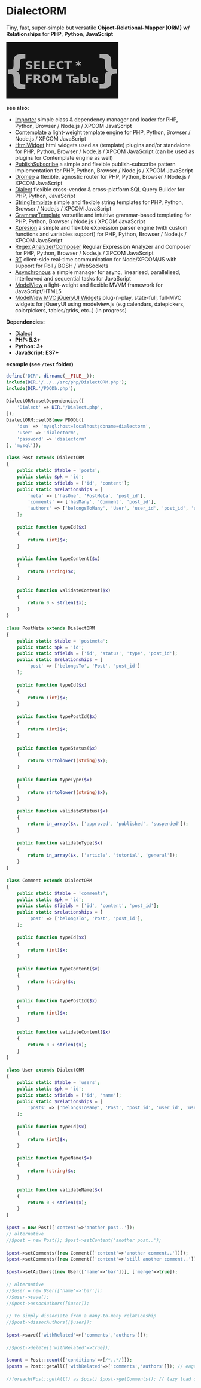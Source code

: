# DialectORM

Tiny, fast, super-simple but versatile **Object-Relational-Mapper (ORM)** **w/ Relationships** for **PHP**, **Python**, **JavaScript**


![DialectORM](/dialectorm.jpg)

**see also:**  

* [Importer](https://github.com/foo123/Importer) simple class &amp; dependency manager and loader for PHP, Python, Browser / Node.js / XPCOM JavaScript
* [Contemplate](https://github.com/foo123/Contemplate) a light-weight template engine for PHP, Python, Browser / Node.js / XPCOM JavaScript
* [HtmlWidget](https://github.com/foo123/HtmlWidget) html widgets used as (template) plugins and/or standalone for PHP, Python, Browser / Node.js / XPCOM JavaScript (can be used as plugins for Contemplate engine as well)
* [PublishSubscribe](https://github.com/foo123/PublishSubscribe) a simple and flexible publish-subscribe pattern implementation for PHP, Python, Browser / Node.js / XPCOM JavaScript
* [Dromeo](https://github.com/foo123/Dromeo) a flexible, agnostic router for PHP, Python, Browser / Node.js / XPCOM JavaScript
* [Dialect](https://github.com/foo123/Dialect) flexible cross-vendor &amp; cross-platform SQL Query Builder for PHP, Python, JavaScript
* [StringTemplate](https://github.com/foo123/StringTemplate) simple and flexible string templates for PHP, Python, Browser / Node.js / XPCOM JavaScript
* [GrammarTemplate](https://github.com/foo123/GrammarTemplate) versatile and intuitive grammar-based templating for PHP, Python, Browser / Node.js / XPCOM JavaScript
* [Xpresion](https://github.com/foo123/Xpresion) a simple and flexible eXpression parser engine (with custom functions and variables support) for PHP, Python, Browser / Node.js / XPCOM JavaScript
* [Regex Analyzer/Composer](https://github.com/foo123/RegexAnalyzer) Regular Expression Analyzer and Composer for PHP, Python, Browser / Node.js / XPCOM JavaScript
* [RT](https://github.com/foo123/RT) client-side real-time communication for Node/XPCOM/JS with support for Poll / BOSH / WebSockets
* [Asynchronous](https://github.com/foo123/asynchronous.js) a simple manager for async, linearised, parallelised, interleaved and sequential tasks for JavaScript
* [ModelView](https://github.com/foo123/modelview.js) a light-weight and flexible MVVM framework for JavaScript/HTML5
* [ModelView MVC jQueryUI Widgets](https://github.com/foo123/modelview-widgets) plug-n-play, state-full, full-MVC widgets for jQueryUI using modelview.js (e.g calendars, datepickers, colorpickers, tables/grids, etc..) (in progress)



**Dependencies:**

* [Dialect](https://github.com/foo123/Dialect)
* **PHP: 5.3+**
* **Python: 3+**
* **JavaScript: ES7+**


**example (see `/test` folder)**

```php
define('DIR', dirname(__FILE__));
include(DIR.'/../../src/php/DialectORM.php');
include(DIR.'/PDODb.php');

DialectORM::setDependencies([
    'Dialect' => DIR.'/Dialect.php',
]);
DialectORM::setDB(new PDODb([
    'dsn' => 'mysql:host=localhost;dbname=dialectorm',
    'user' => 'dialectorm',
    'password' => 'dialectorm'
], 'mysql'));

class Post extends DialectORM
{
    public static $table = 'posts';
    public static $pk = 'id';
    public static $fields = ['id', 'content'];
    public static $relationships = [
        'meta' => ['hasOne', 'PostMeta', 'post_id'],
        'comments' => ['hasMany', 'Comment', 'post_id'],
        'authors' => ['belongsToMany', 'User', 'user_id', 'post_id', 'user_post'],
    ];

    public function typeId($x)
    {
        return (int)$x;
    }

    public function typeContent($x)
    {
        return (string)$x;
    }

    public function validateContent($x)
    {
        return 0 < strlen($x);
    }
}

class PostMeta extends DialectORM
{
    public static $table = 'postmeta';
    public static $pk = 'id';
    public static $fields = ['id', 'status', 'type', 'post_id'];
    public static $relationships = [
        'post' => ['belongsTo', 'Post', 'post_id']
    ];

    public function typeId($x)
    {
        return (int)$x;
    }

    public function typePostId($x)
    {
        return (int)$x;
    }

    public function typeStatus($x)
    {
        return strtolower((string)$x);
    }

    public function typeType($x)
    {
        return strtolower((string)$x);
    }

    public function validateStatus($x)
    {
        return in_array($x, ['approved', 'published', 'suspended']);
    }

    public function validateType($x)
    {
        return in_array($x, ['article', 'tutorial', 'general']);
    }
}

class Comment extends DialectORM
{
    public static $table = 'comments';
    public static $pk = 'id';
    public static $fields = ['id', 'content', 'post_id'];
    public static $relationships = [
        'post' => ['belongsTo', 'Post', 'post_id'],
    ];

    public function typeId($x)
    {
        return (int)$x;
    }

    public function typeContent($x)
    {
        return (string)$x;
    }

    public function typePostId($x)
    {
        return (int)$x;
    }

    public function validateContent($x)
    {
        return 0 < strlen($x);
    }
}

class User extends DialectORM
{
    public static $table = 'users';
    public static $pk = 'id';
    public static $fields = ['id', 'name'];
    public static $relationships = [
        'posts' => ['belongsToMany', 'Post', 'post_id', 'user_id', 'user_post'],
    ];

    public function typeId($x)
    {
        return (int)$x;
    }

    public function typeName($x)
    {
        return (string)$x;
    }

    public function validateName($x)
    {
        return 0 < strlen($x);
    }
}

$post = new Post(['content'=>'another post..']);
// alternative
//$post = new Post(); $post->setContent('another post..');

$post->setComments([new Comment(['content'=>'another comment..'])]);
$post->setComments([new Comment(['content'=>'still another comment..'])], ['merge'=>true]);

$post->setAuthors([new User(['name'=>'bar'])], ['merge'=>true]);

// alternative
//$user = new User(['name'=>'bar']);
//$user->save();
//$post->assocAuthors([$user]);

// to simply dissociate from a many-to-many relationship
//$post->dissocAuthors([$user]);

$post->save(['withRelated'=>['comments','authors']]);

//$post->delete(['withRelated'=>true]);

$count = Post::count(['conditions'=>[/*..*/]]);
$posts = Post::getAll(['withRelated'=>['comments','authors']]); // eager load of relationships, no N+1 problem

//foreach(Post::getAll() as $post) $post->getComments(); // lazy load of relationships, N+1 problem
```